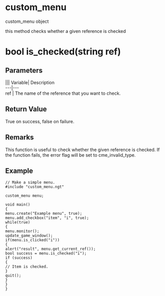 # custom_menu

custom_menu object

  


this method checks whether a given reference is checked

# bool is_checked(string ref)

## Parameters

||| Variable| Description  
---|---  
ref | The name of the reference that you want to check.  
  
## Return Value

True on success, false on failure.

## Remarks

This function is useful to check whether the given reference is checked. If the function fails, the error flag will be set to cme_invalid_type.

## Example


```
// Make a simple menu.
#include "custom_menu.ngt"

custom_menu menu;

void main()
{
menu.create("Example menu", true);
menu.add_checkbox("item", "i", true);
while(true)
{
menu.monitor();
update_game_window();
if(menu.is_clicked("i"))
{
alert("result", menu.get_current_ref());
bool success = menu.is_checked("i");
if (success)
{
// Item is checked.
}
quit();
}
}
}

```
